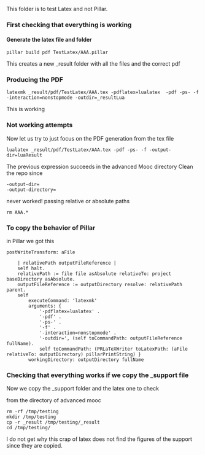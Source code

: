 This folder is to test Latex and not Pillar. 

### First checking that everything is working 


#### Generate the latex file and folder 

```
pillar build pdf TestLatex/AAA.pillar
```

This creates a new _result folder with all the files and the correct pdf



###  Producing the PDF 

```
latexmk _result/pdf/TestLatex/AAA.tex -pdflatex=lualatex  -pdf -ps- -f -interaction=nonstopmode -outdir=_resultLua
```

This is working


### Not working attempts

Now let us try to just focus on the PDF generation from the tex file

```
lualatex _result/pdf/TestLatex/AAA.tex -pdf -ps- -f -output-dir=luaResult
```

The previous expression succeeds in the advanced Mooc directory
Clean the repo since 

```
-output-dir=
-output-directory=
```
never worked! passing relative or absolute paths

```
rm AAA.*
```

### To copy the behavior of Pillar 

in Pillar we got this

```
postWriteTransform: aFile

	| relativePath outputFileReference |
	self halt.
	relativePath := file file asAbsolute relativeTo: project baseDirectory asAbsolute.
	outputFileReference := outputDirectory resolve: relativePath parent.
	self
		executeCommand: 'latexmk'
		arguments: {
			'-pdflatex=lualatex' . 
			'-pdf' .
			'-ps-' .
			'-f' .
			'-interaction=nonstopmode' .
			'-outdir=', (self toCommandPath: outputFileReference fullName).
			self toCommandPath: (PRLaTeXWriter toLatexPath: (aFile relativeTo: outputDirectory) pillarPrintString) }
		workingDirectory: outputDirectory fullName
```


### Checking that everything works if we copy the _support file

Now we copy the _support folder and the latex one to check

from the directory of advanced mooc

```
rm -rf /tmp/testing
mkdir /tmp/testing
cp -r _result /tmp/testing/_result
cd /tmp/testing/
```

I do not get why this crap of latex does not find the figures of the support since they are copied.

